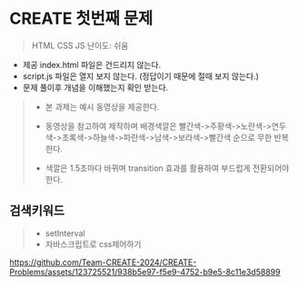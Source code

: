 # CREATE 첫번째 문제
> HTML CSS JS
> 난이도: 쉬움

* 제공 index.html 파일은 건드리지 않는다.
* script.js 파일은 열지 보지 않는다. (정답이기 때문에 절때 보지 않는다.)
* 문제 풀이후 개념을 이해했는지 확인 받는다.

>* 본 과제는 예시 동영상을 제공한다.
>
>* 동영상을 참고하여 제작하며 배경색깔은 빨간색->주황색->노란색->연두색->초록색->하늘색->파란색->남색->보라색->빨간색 순으로 무한 반복 한다.
>
>* 색깔은 1.5초마다 바뀌며 transition 효과를 활용하여 부드럽게 전환되어야 한다.

## 검색키워드

>* setInterval
>* 자바스크립트로 css제어하기

https://github.com/Team-CREATE-2024/CREATE-Problems/assets/123725521/938b5e97-f5e9-4752-b9e5-8c11e3d58899

